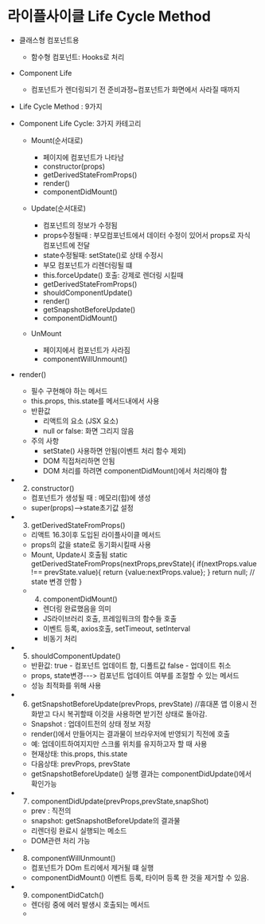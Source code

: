 # 라이플사이클 Life Cycle Method
* 클래스형 컴포넌트용
  - 함수형 컴포넌트: Hooks로 처리

* Component Life
  - 컴포넌트가 렌더링되기 전 준비과정~컴포넌트가 화면에서 사라질 때까지

* Life Cycle Method : 9가지
* Component Life Cycle: 3가지 카테고리
  - Mount(순서대로)
    - 페이지에 컴포넌트가 나타남
    - constructor(props)
    - getDerivedStateFromProps()
    - render()
    - componentDidMount()

  - Update(순서대로)
    - 컴포넌트의 정보가 수정됨
    - props수정될때 : 부모컴포넌트에서 데이터 수정이 있어서 props로 자식      컴포넌트에 전달
    - state수정될때: setState()로 상태 수정시
    - 부모 컴포넌트가 리렌더링될 떄
    - this.forceUpdate() 호출: 강제로 렌더링 시킬때
    - getDerivedStateFromProps()
    - shouldComponentUpdate()
    - render()
    - getSnapshotBeforeUpdate()
    - componentDidMount() 

  - UnMount
    - 페이지에서 컴포넌트가 사라짐
    - componentWillUnmount()

* render()
  - 필수 구현해야 하는 메서드
  - this.props, this.state를 메서드내에서 사용
  - 반환값
    - 리액트의 요소 (JSX 요소)
    - null or false: 화면 그리지 않음
  - 주의 사항
    - setState() 사용하면 안됨(이벤트 처리 함수 제외)
    - DOM 직접처리하면 안됨
    - DOM 처리를 하려면 componentDidMount()에서 처리해야 함

* 2) constructor()
  - 컴포넌트가 생성될 때 : 메모리(힙)에 생성
  - super(props)-->state초기값 설정

* 3) getDerivedStateFromProps()
  - 리액트 16.3이후 도입된 라이플사이클 메서드
  - props의 값을 state로 동기화시킬때 사용
  - Mount, Update시 호출됨
  static getDerivedStateFromProps(nextProps,prevState){
    if(nextProps.value !== prevState.value){
      return {value:nextProps.value};
    }
    return null; // state 변경 안함
  }

  * 4) componentDidMount()
    - 렌더링 완료했음을 의미
    - JS라이브러리 호출, 프레임워크의 함수들 호출
    - 이벤트 등록, axios호출, setTimeout, setInterval
    - 비동기 처리 

* 5) shouldComponentUpdate()
  - 반환값: true - 컴포넌트 업데이트 함, 디폴트값
           false - 업데이트 취소
  - props, state변경---> 컴포넌트 업데이트 여부를 조절할 수 있는 메서드
  - 성능 최적화를 위해 사용
  
* 6) getSnapshotBeforeUpdate(prevProps, prevState) 
//휴대폰 앱 이용시 전화받고 다시 복귀할때 이것을 사용하면 받기전 상태로 돌아감.
  - Snapshot : 업데이트전의 상태 정보 저장
  - render()에서 만들어지는 결과물이 브라우저에 반영되기 직전에 호출
  - 예: 업데이트하여지지만 스크롤 위치를 유지하고자 할 때 사용
  - 현재상태: this.props, this.state
  - 다음상태: prevProps, prevState
  - getSnapshotBeforeUpdate() 실행 결과는 componentDidUpdate()에서 확인가능

* 7) componentDidUpdate(prevProps,prevState,snapShot)
  - prev : 직전의 
  - snapshot: getSnapshotBeforeUpdate의 결과물
  - 리렌더링 완료시 실행되는 메소드
  - DOM관련 처리 가능

* 8) componentWillUnmount()
  - 컴포넌트가 DOm 트리에서 제거될 떄 실행
  - componentDidMount() 이벤트 등록, 타이머 등록 한 것을 제거할 수 있음.

* 9) componentDidCatch()
  - 렌더링 중에 에러 발생시 호출되는 메서드
  - 











